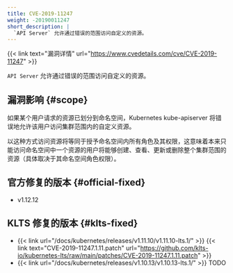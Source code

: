 ```yaml
---
title: CVE-2019-11247
weight: -20190011247
short_description: |
  `API Server` 允许通过错误的范围访问自定义的资源。
---
```


{{< link text="漏洞详情" url="https://www.cvedetails.com/cve/CVE-2019-11247" >}}

`API Server` 允许通过错误的范围访问自定义的资源。

## 漏洞影响 {#scope}

如果某个用户请求的资源已划分到命名空间，Kubernetes kube-apiserver 将错误地允许该用户访问集群范围内的自定义资源。


以这种方式访问资源将等同于授予命名空间内所有角色及其权限，这意味着本来只能访问命名空间中一个资源的用户将能够创建、查看、更新或删除整个集群范围的资源（具体取决于其命名空间角色权限）。

## 官方修复的版本 {#official-fixed}

- v1.12.12

## KLTS 修复的版本 {#klts-fixed}

- {{< link url="/docs/kubernetes/releases/v1.11.10/v1.11.10-lts.1/" >}} {{< link text="CVE-2019-11247.1.11.patch" url="https://github.com/klts-io/kubernetes-lts/raw/main/patches/CVE-2019-11247.1.11.patch" >}}
- {{< link url="/docs/kubernetes/releases/v1.10.13/v1.10.13-lts.1/" >}} TODO
